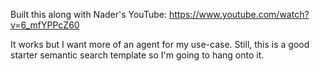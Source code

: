 Built this along with Nader's YouTube: https://www.youtube.com/watch?v=6_mfYPPcZ60

It works but I want more of an agent for my use-case. Still, this is a good starter semantic search template so I'm going to hang onto it. 


